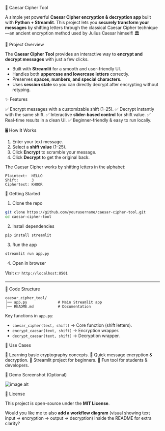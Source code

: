 🔐 Caesar Cipher Tool

A simple yet powerful **Caesar Cipher encryption & decryption app** built with **Python + Streamlit**.
This project lets you **securely transform your messages** by shifting letters through the classical Caesar Cipher technique—an ancient encryption method used by Julius Caesar himself! 🏛️



📖 Project Overview

The **Caesar Cipher Tool** provides an interactive way to **encrypt and decrypt messages** with just a few clicks.

* Built with **Streamlit** for a smooth and user-friendly UI.
* Handles both **uppercase and lowercase letters** correctly.
* Preserves **spaces, numbers, and special characters**.
* Uses **session state** so you can directly decrypt after encrypting without retyping.



✨ Features

✅ Encrypt messages with a customizable shift (1–25).
✅ Decrypt instantly with the same shift.
✅ Interactive **slider-based control** for shift value.
✅ Real-time results in a clean UI.
✅ Beginner-friendly & easy to run locally.



🖥️ How It Works

1. Enter your text message.
2. Select a **shift value** (1–25).
3. Click **Encrypt** to scramble your message.
4. Click **Decrypt** to get the original back.

The Caesar Cipher works by shifting letters in the alphabet:

```
Plaintext:  HELLO
Shift:      3
Ciphertext: KHOOR
```



🚀 Getting Started

1. Clone the repo

```bash
git clone https://github.com/yourusername/caesar-cipher-tool.git
cd caesar-cipher-tool
```

2. Install dependencies

```bash
pip install streamlit
```

3. Run the app

```bash
streamlit run app.py
```

4. Open in browser

Visit 👉 `http://localhost:8501`

---

📂 Code Structure

```
caesar_cipher_tool/
│── app.py              # Main Streamlit app
│── README.md           # Documentation
```

Key functions in `app.py`:

* `caesar_cipher(text, shift)` → Core function (shift letters).
* `encrypt_caesar(text, shift)` → Encryption wrapper.
* `decrypt_caesar(text, shift)` → Decryption wrapper.



🎯 Use Cases

🔹 Learning basic cryptography concepts.
🔹 Quick message encryption & decryption.
🔹 Streamlit project for beginners.
🔹 Fun tool for students & developers.



📸 Demo Screenshot (Optional)

![image alt](https://github.com/Sai-pavan-05/Caesar-Cipher-Tool/blob/13c07cab91a6cf4eae841d806a3ac955d345f1f6/Screenshot2025-08-23095234.png)



📜 License

This project is open-source under the **MIT License**.

Would you like me to also **add a workflow diagram** (visual showing text input → encryption → output → decryption) inside the README for extra clarity?
